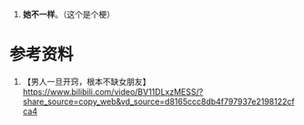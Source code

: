 1. **她不一样**。（这个是个梗）

# 参考资料
1. 【男人一旦开窍，根本不缺女朋友】 https://www.bilibili.com/video/BV11DLxzMESS/?share_source=copy_web&vd_source=d8165ccc8db4f797937e2198122cfca4